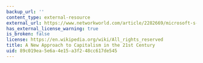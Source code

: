 ```yaml
---
backup_url: ''
content_type: external-resource
external_url: https://www.networkworld.com/article/2282669/microsoft-s-bill-gates---a-new-approach-to-capitalism-in-the-21st-century-.html
has_external_license_warning: true
is_broken: false
license: https://en.wikipedia.org/wiki/All_rights_reserved
title: A New Approach to Capitalism in the 21st Century
uid: 89c019ea-5e6a-4e15-a3f2-48cc617de545
---
```

